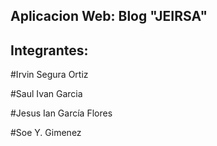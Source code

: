 <h2><b>Aplicacion Web: Blog "JEIRSA"</b></h2>

<h2><b>Integrantes:</b></h2>
<p> #Irvin Segura Ortiz </p>
<p> #Saul Ivan Garcia </p>
<p> #Jesus Ian García Flores </p>
<p> #Soe Y. Gimenez </p>
